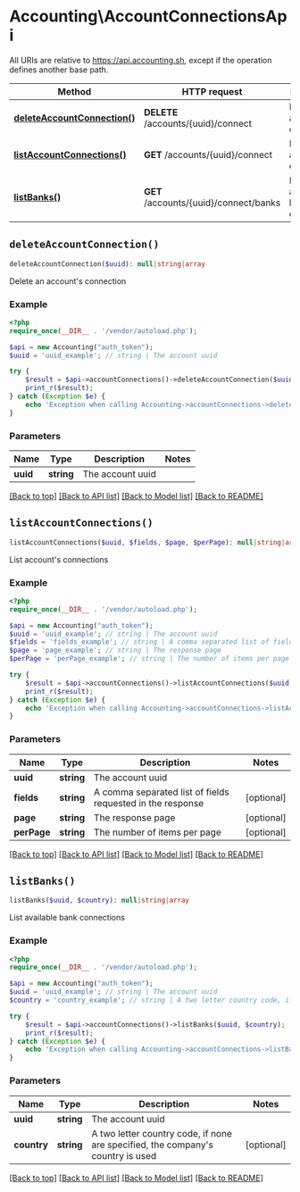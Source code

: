 # Accounting\AccountConnectionsApi

All URIs are relative to https://api.accounting.sh, except if the operation defines another base path.

| Method | HTTP request | Description |
| ------------- | ------------- | ------------- |
| [**deleteAccountConnection()**](AccountConnectionsApi.md#deleteAccountConnection) | **DELETE** /accounts/{uuid}/connect | Delete an account&#39;s connection |
| [**listAccountConnections()**](AccountConnectionsApi.md#listAccountConnections) | **GET** /accounts/{uuid}/connect | List account&#39;s connections |
| [**listBanks()**](AccountConnectionsApi.md#listBanks) | **GET** /accounts/{uuid}/connect/banks | List available bank connections |


## `deleteAccountConnection()`

```php
deleteAccountConnection($uuid): null|string|array
```

Delete an account's connection

### Example

```php
<?php
require_once(__DIR__ . '/vendor/autoload.php');

$api = new Accounting("auth_token");
$uuid = 'uuid_example'; // string | The account uuid

try {
    $result = $api->accountConnections()->deleteAccountConnection($uuid);
    print_r($result);
} catch (Exception $e) {
    echo 'Exception when calling Accounting->accountConnections->deleteAccountConnection: ', $e->getMessage(), PHP_EOL;
}

```

### Parameters

| Name | Type | Description  | Notes |
| ------------- | ------------- | ------------- | ------------- |
| **uuid** | **string**| The account uuid | |

[[Back to top]](#) [[Back to API list]](../../README.md#endpoints)
[[Back to Model list]](../../README.md#models)
[[Back to README]](../../README.md)

## `listAccountConnections()`

```php
listAccountConnections($uuid, $fields, $page, $perPage): null|string|array
```

List account's connections

### Example

```php
<?php
require_once(__DIR__ . '/vendor/autoload.php');

$api = new Accounting("auth_token");
$uuid = 'uuid_example'; // string | The account uuid
$fields = 'fields_example'; // string | A comma separated list of fields requested in the response
$page = 'page_example'; // string | The response page
$perPage = 'perPage_example'; // string | The number of items per page

try {
    $result = $api->accountConnections()->listAccountConnections($uuid, $fields, $page, $perPage);
    print_r($result);
} catch (Exception $e) {
    echo 'Exception when calling Accounting->accountConnections->listAccountConnections: ', $e->getMessage(), PHP_EOL;
}

```

### Parameters

| Name | Type | Description  | Notes |
| ------------- | ------------- | ------------- | ------------- |
| **uuid** | **string**| The account uuid | |
| **fields** | **string**| A comma separated list of fields requested in the response | [optional] |
| **page** | **string**| The response page | [optional] |
| **perPage** | **string**| The number of items per page | [optional] |

[[Back to top]](#) [[Back to API list]](../../README.md#endpoints)
[[Back to Model list]](../../README.md#models)
[[Back to README]](../../README.md)

## `listBanks()`

```php
listBanks($uuid, $country): null|string|array
```

List available bank connections

### Example

```php
<?php
require_once(__DIR__ . '/vendor/autoload.php');

$api = new Accounting("auth_token");
$uuid = 'uuid_example'; // string | The account uuid
$country = 'country_example'; // string | A two letter country code, if none are specified, the company's country is used

try {
    $result = $api->accountConnections()->listBanks($uuid, $country);
    print_r($result);
} catch (Exception $e) {
    echo 'Exception when calling Accounting->accountConnections->listBanks: ', $e->getMessage(), PHP_EOL;
}

```

### Parameters

| Name | Type | Description  | Notes |
| ------------- | ------------- | ------------- | ------------- |
| **uuid** | **string**| The account uuid | |
| **country** | **string**| A two letter country code, if none are specified, the company&#39;s country is used | [optional] |

[[Back to top]](#) [[Back to API list]](../../README.md#endpoints)
[[Back to Model list]](../../README.md#models)
[[Back to README]](../../README.md)
